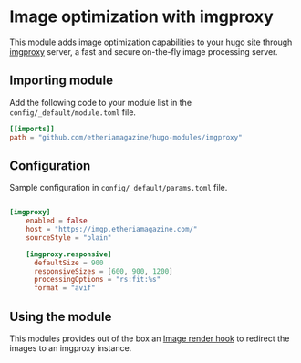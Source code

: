 # Image optimization with imgproxy

This module adds image optimization capabilities to your hugo site through [imgproxy](https://imgproxy.net/) server, a fast and secure on-the-fly image processing server.


## Importing module

Add the following code to your module list in the `config/_default/module.toml` file.

```toml
[[imports]]
path = "github.com/etheriamagazine/hugo-modules/imgproxy"
```

## Configuration

Sample configuration in `config/_default/params.toml` file.


```toml

[imgproxy]
    enabled = false 
    host = "https://imgp.etheriamagazine.com/"
    sourceStyle = "plain"

    [imgproxy.responsive]
      defaultSize = 900
      responsiveSizes = [600, 900, 1200]
      processingOptions = "rs:fit:%s"
      format = "avif"

```

## Using the module
This modules provides out of the box an [Image render
hook](https://gohugo.io/render-hooks/images/) to redirect the images to an
imgproxy instance. 
